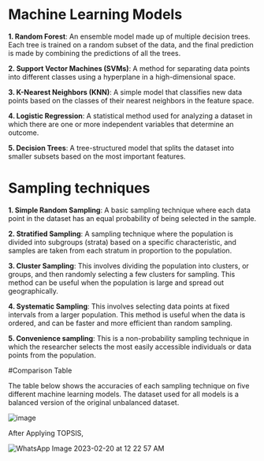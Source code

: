 # Machine Learning Models

**1. Random Forest**: An ensemble model made up of multiple decision trees. Each tree is trained on a random subset of the data, and the final prediction is made by combining the predictions of all the trees.

**2. Support Vector Machines (SVMs)**: A method for separating data points into different classes using a hyperplane in a high-dimensional space. 

**3. K-Nearest Neighbors (KNN)**: A simple model that classifies new data points based on the classes of their nearest neighbors in the feature space. 

**4. Logistic Regression**: A statistical method used for analyzing a dataset in which there are one or more independent variables that determine an outcome.

**5. Decision Trees**: A tree-structured model that splits the dataset into smaller subsets based on the most important features. 

# Sampling techniques

**1. Simple Random Sampling**: A basic sampling technique where each data point in the dataset has an equal probability of being selected in the sample.

**2. Stratified Sampling**: A sampling technique where the population is divided into subgroups (strata) based on a specific characteristic, and samples are taken from each stratum in proportion to the population.

**3. Cluster Sampling**: This involves dividing the population into clusters, or groups, and then randomly selecting a few clusters for sampling. This method can be useful when the population is large and spread out geographically.

**4. Systematic Sampling**: This involves selecting data points at fixed intervals from a larger population. This method is useful when the data is ordered, and can be faster and more efficient than random sampling.

**5. Convenience sampling**: This is a non-probability sampling technique in which the researcher selects the most easily accessible individuals or data points from the population. 

#Comparison Table

The table below shows the accuracies of each sampling technique on five different machine learning models. The dataset used for all models is a balanced version of the original unbalanced dataset.

![image](https://user-images.githubusercontent.com/73791285/219968793-e37dc031-6c67-4b5e-9edd-225063abde78.png)

After Applying TOPSIS,

![WhatsApp Image 2023-02-20 at 12 22 57 AM](https://user-images.githubusercontent.com/73791285/219968927-e7a1410e-f0be-4c10-8caa-5db6bf9d6aff.jpeg)





